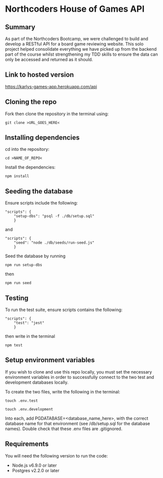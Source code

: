 # Northcoders House of Games API

## Summary

As part of the Northcoders Bootcamp, we were challenged to build and develop a RESTful API for a board game reviewing website. This solo project helped consolidate everything we have picked up from the backend part of the course whilst strengthening my TDD skills to ensure the data can only be accessed and returned as it should.

## Link to hosted version

https://karlys-games-app.herokuapp.com/api

## Cloning the repo

Fork then clone the repository in the terminal using:
```
git clone >URL_GOES_HERE<
```

## Installing dependencies

cd into the repository:
```
cd >NAME_OF_REPO<
```

Install the dependencies:
```
npm install
```

## Seeding the database

Ensure scripts include the following:
```
"scripts": {
    "setup-dbs": "psql -f ./db/setup.sql"
    }
```
and
```
"scripts": {
    "seed": "node ./db/seeds/run-seed.js"
    }
```

Seed the database by running

```
npm run setup-dbs
```
then
```
npm run seed
```

## Testing

To run the test suite, ensure scripts contains the following:
```
"scripts": {
    "test": "jest"
    }
```
then write in the terminal
```
npm test
```

## Setup environment variables

If you wish to clone and use this repo locally, you must set the necessary environment variables in order to successfully connect to the two test and development databases locally.

To create the two files, write the following in the terminal:

```
touch .env.test
```
```
touch .env.development
```

Into each, add PGDATABASE=<database_name_here>, with the correct database name for that environment (see /db/setup.sql for the database names). Double check that these .env files are .gitignored.

## Requirements

You will need the following version to run the code:

- Node.js v6.9.0 or later
- Postgres v2.2.0 or later
